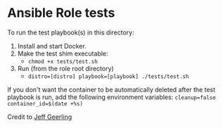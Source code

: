 # Ansible Role tests

To run the test playbook(s) in this directory:

  1. Install and start Docker.
  1. Make the test shim executable:
     * `chmod +x tests/test.sh`
  1. Run (from the role root directory)
     * `distro=[distro] playbook=[playbook] ./tests/test.sh`

If you don't want the container to be automatically deleted after the test playbook is run, add the following environment variables: `cleanup=false container_id=$(date +%s)`

Credit to [Jeff Geerling](https://www.jeffgeerling.com/)

